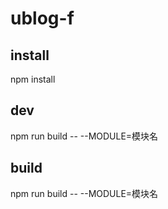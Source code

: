 # ublog-f

## install
npm install

## dev
npm run build -- --MODULE=模块名


## build
npm run build -- --MODULE=模块名

